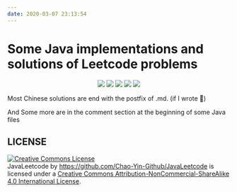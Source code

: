 ```yaml
---
date: 2020-03-07 23:13:54
---
```

# Some Java implementations and solutions of Leetcode problems

<p align="center">
<a href="https://img.shields.io/badge/Java-v1.8.0-red?style=plastic"><img src="https://img.shields.io/badge/Java-v1.8.0-red?style=plastic"></a>
<a href="https://img.shields.io/badge/environment-Leetcode--cn-orange?style=palstic"><img src="https://img.shields.io/badge/environment-Leetcode--cn-orange?style=plastic"></a>
<a href="https://img.shields.io/badge/Platform-Manjaro 19.0.1 Kyria-blue?style=plastic"><img src="https://img.shields.io/badge/Platform-Manjaro 19.0.2 Kyria-blue?style=plastic"></a>
<a href="http://47.100.76.82"><img src="https://img.shields.io/badge/blog-yc-yellow?sytle=plastic"></a>
<a href="mailto:yinchao.mail@foxmail.com"><img src="https://img.shields.io/badge/contact me-yinchao.mail@foxmail.com-brightgreen?style=plastic"></a>
</p>

Most Chinese solutions are end with the postfix of .md. (if I wrote 🤣)

And Some more are in the comment section at the beginning of some Java files

## LICENSE

<a rel="license" href="http://creativecommons.org/licenses/by-nc-sa/4.0/"><img alt="Creative Commons License" style="border-width:0" src="https://i.creativecommons.org/l/by-nc-sa/4.0/88x31.png" /></a><br /><span xmlns:dct="http://purl.org/dc/terms/" property="dct:title">JavaLeetcode</span> by <a xmlns:cc="http://creativecommons.org/ns#" href="https://github.com/Chao-Yin-Github/JavaLeetcode" property="cc:attributionName" rel="cc:attributionURL">https://github.com/Chao-Yin-Github/JavaLeetcode</a> is licensed under a <a rel="license" href="http://creativecommons.org/licenses/by-nc-sa/4.0/">Creative Commons Attribution-NonCommercial-ShareAlike 4.0 International License</a>.

